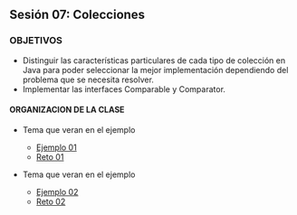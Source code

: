 ## Sesión 07: Colecciones

### OBJETIVOS 

- Distinguir las características particulares de cada tipo de colección en Java para poder seleccionar la mejor implementación dependiendo del problema que se necesita resolver.
- Implementar las interfaces Comparable y Comparator.

#### ORGANIZACION DE LA CLASE 

- Tema que veran en el ejemplo
	- [Ejemplo 01](Ejemplo-01)
	- [Reto 01](Reto-01)

- Tema que veran en el ejemplo
	- [Ejemplo 02](Ejemplo-02)
	- [Reto 02](Reto-02)
	
